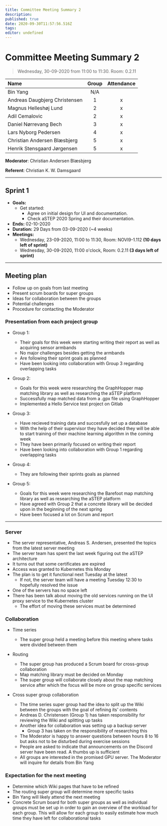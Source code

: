 ```yaml
---
title: Committee Meeting Summary 2
description: 
published: true
date: 2020-09-30T11:57:56.516Z
tags: 
editor: undefined
---
```


<!-- Words in all-caps should be changed/replaced -->
# Committee Meeting Summary 2
> Wednesday, 30-09-2020 from 11:00 to 11:30. Room: 0.2.11

| Name     | Group | Attendance |
| :------- | :---: | :--------: |
| Bin Yang |  N/A  |            |
| Andreas Daugbjerg Christensen    |   1   |      x      |
| Magnus Helleshøj Lund    |   2   |        x    |
| Adil Cemalovic    |   2   |        x    |
| Daniel Nørrevang Bech    |   3   |      x      |
| Lars Nyborg Pedersen    |   4   |       x     |
| Christian Andersen Blæsbjerg    |   5   |     x       |
| Henrik Stensgaard Jørgensen    |   5   |     x       |

**Moderator**: Christian Andersen Blæsbjerg

**Referent**: Christian K. W. Damsgaard

****

## Sprint 1

- **Goals:**
  * Get started:
    * Agree on initial design for UI and documentation.
    * Check aSTEP 2020 Spring and their documentation. 
- **Ends:** 02-10-2020
- **Duration:** 29 Days from 03-09-2020 (~4 weeks)
- **Meetings:**
  * Wednesday, 23-09-2020, 11:00 to 11:30, Room: NOVI9-1.112 **(10 days left of sprint)**
  * Wednesday, 30-09-2020, 11:00 o'clock, Room: 0.2.11 **(3 days left of sprint)**

****

## Meeting plan
  * Follow up on goals from last meeting
  * Present scrum boards for super groups  
  * Ideas for collaboration between the groups
  * Potential challenges 
  * Procedure for contacting the Moderator

### Presentation from each project group

- Group 1: 
  - Their goals for this week were starting writing their report as well as acquiring sensor armbands
  - No major challenges besides getting the armbands
  - Are following their sprint goals as planned
  - Have been looking into collaboration with Group 3 regarding overlapping tasks
  
- Group 2:
  - Goals for this week were researching the GraphHopper map matching library as well as researching the aSTEP platform
  - Successfully map matched data from a .gpx file using GraphHopper
  - Implemented a Hello Service test project on Gitlab
 
- Group 3:
  - Have recieved training data and succesfully set up a database 
  - With the help of their supervisor they have decided they will be able to start training of their machine learning algorithm in the coming week
  - They have been primarily focused on writing their report
  - Have been looking into collaboration with Group 1 regarding overlapping tasks

- Group 4:
  - They are following their sprints goals as planned
 
- Group 5:
  - Goals for this week were researching the Barefoot map matching library as well as researching the aSTEP platform
  - Have agreed with Group 2 that a concrete library will be decided upon in the beginning of the next spring
  - Have been focused a lot on Scrum and report

****

### Server 
- The server representative, Andreas S. Andersen, presented the topics from the latest server meeting
- The server team has spent the last week figuring out the aSTEP architecture
- It turns out that some certificates are expired
- Access was granted to Kubernetes this Monday
- The plan is to get it functional next Tuesday at the latest
  - If not, the server team will have a meeting Tuesday 12:30 to hopefully resolved the issue
- One of the servers has no space left 
- There has been talk about moving the old services running on the UI proxy service to the Kubernetes cluster
  - The effort of moving these services must be determined

### Collaboration
- Time series 
  - The super group held a meeting before this meeting where tasks were divided between them

- Routing
  - The super group has produced a Scrum board for cross-group collaboration
  - Map matching library must be decided on Monday
  - The super group will collaborate closely about the map matching service after which the focus will be more on group specific services 

- Cross super group collaboration 
  - The time series super group had the idea to split up the Wiki between the groups with the goal of refining its' contents
  - Andreas D. Christensen (Group 1) has taken responsibility for reviewing the Wiki and splitting up tasks 
  - Another idea for collaboration was setting up a backup server
    - Group 3 has taken on the responsibility of researching this 
  - The Moderator is happy to answer questions between hours 8 to 16 but asks not to be disturbed during exercise sessions
  - People are asked to indicate that announcements on the Discord server have been read. A thumbs up is sufficient 
  - All groups are interested in the promised GPU server. The Moderator will inquire for details from Bin Yang 


### Expectation for the next meeting 
- Determine which Wiki pages that have to be refined 
- The routing super group will determine more specific tasks
- Bin Yang will likely attend the next meeting
- Concrete Scrum board for both super groups as well as individual groups must be set up in order to gain an overview of the workload for each group. This will allow for each group to easily estimate how much time they have left for collaborational tasks 























